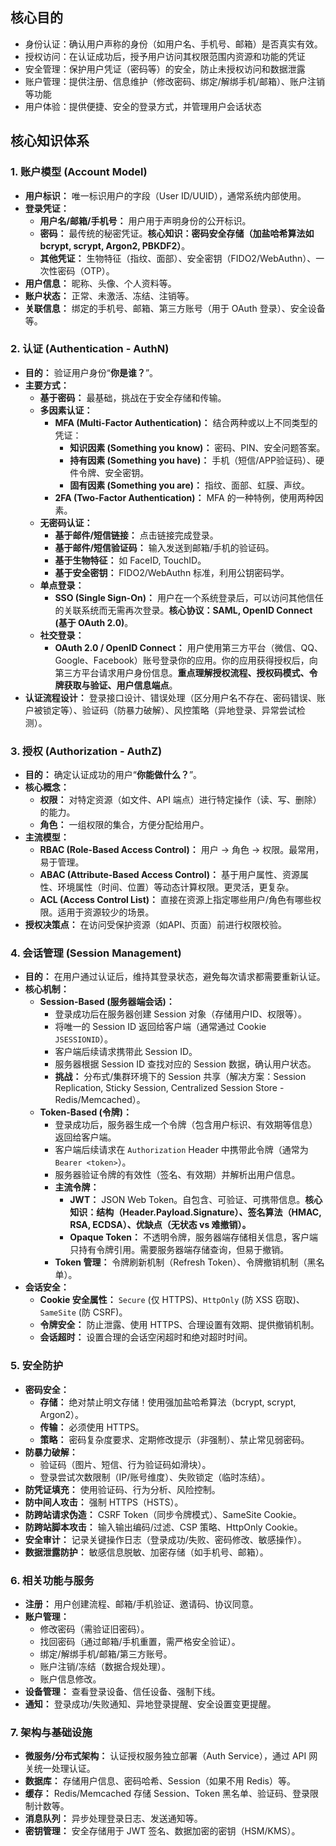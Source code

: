 ## 核心目的
- 身份认证：确认用户声称的身份（如用户名、手机号、邮箱）是否真实有效。
- 授权访问：在认证成功后，授予用户访问其权限范围内资源和功能的凭证
- 安全管理：保护用户凭证（密码等）的安全，防止未授权访问和数据泄露
- 账户管理：提供注册、信息维护（修改密码、绑定/解绑手机/邮箱）、账户注销等功能
- 用户体验：提供便捷、安全的登录方式，并管理用户会话状态

## 核心知识体系
### 1. 账户模型 (Account Model)
*   **用户标识：** 唯一标识用户的字段（User ID/UUID），通常系统内部使用。
*   **登录凭证：**
    *   **用户名/邮箱/手机号：** 用户用于声明身份的公开标识。
    *   **密码：** 最传统的秘密凭证。**核心知识：密码安全存储（加盐哈希算法如 bcrypt, scrypt, Argon2, PBKDF2）**。
    *   **其他凭证：** 生物特征（指纹、面部）、安全密钥（FIDO2/WebAuthn）、一次性密码（OTP）。
*   **用户信息：** 昵称、头像、个人资料等。
*   **账户状态：** 正常、未激活、冻结、注销等。
*   **关联信息：** 绑定的手机号、邮箱、第三方账号（用于 OAuth 登录）、安全设备等。

### 2. 认证 (Authentication - AuthN)
*   **目的：** 验证用户身份“**你是谁？**”。
*   **主要方式：**
    *   **基于密码：** 最基础，挑战在于安全存储和传输。
    *   **多因素认证：**
        *   **MFA (Multi-Factor Authentication)：** 结合两种或以上不同类型的凭证：
            *   **知识因素 (Something you know)：** 密码、PIN、安全问题答案。
            *   **持有因素 (Something you have)：** 手机（短信/APP验证码）、硬件令牌、安全密钥。
            *   **固有因素 (Something you are)：** 指纹、面部、虹膜、声纹。
        *   **2FA (Two-Factor Authentication)：** MFA 的一种特例，使用两种因素。
    *   **无密码认证：**
        *   **基于邮件/短信链接：** 点击链接完成登录。
        *   **基于邮件/短信验证码：** 输入发送到邮箱/手机的验证码。
        *   **基于生物特征：** 如 FaceID, TouchID。
        *   **基于安全密钥：** FIDO2/WebAuthn 标准，利用公钥密码学。
    *   **单点登录：**
        *   **SSO (Single Sign-On)：** 用户在一个系统登录后，可以访问其他信任的关联系统而无需再次登录。**核心协议：SAML, OpenID Connect (基于 OAuth 2.0)**。
    *   **社交登录：**
        *   **OAuth 2.0 / OpenID Connect：** 用户使用第三方平台（微信、QQ、Google、Facebook）账号登录你的应用。你的应用获得授权后，向第三方平台请求用户身份信息。**重点理解授权流程、授权码模式、令牌获取与验证、用户信息端点**。
*   **认证流程设计：** 登录接口设计、错误处理（区分用户名不存在、密码错误、账户被锁定等）、验证码（防暴力破解）、风控策略（异地登录、异常尝试检测）。

### 3. 授权 (Authorization - AuthZ)
*   **目的：** 确定认证成功的用户“**你能做什么？**”。
*   **核心概念：**
    *   **权限：** 对特定资源（如文件、API 端点）进行特定操作（读、写、删除）的能力。
    *   **角色：** 一组权限的集合，方便分配给用户。
*   **主流模型：**
    *   **RBAC (Role-Based Access Control)：** 用户 -> 角色 -> 权限。最常用，易于管理。
    *   **ABAC (Attribute-Based Access Control)：** 基于用户属性、资源属性、环境属性（时间、位置）等动态计算权限。更灵活，更复杂。
    *   **ACL (Access Control List)：** 直接在资源上指定哪些用户/角色有哪些权限。适用于资源较少的场景。
*   **授权决策点：** 在访问受保护资源（如API、页面）前进行权限校验。
    

### 4. 会话管理 (Session Management)
*   **目的：** 在用户通过认证后，维持其登录状态，避免每次请求都需要重新认证。
*   **核心机制：**
    *   **Session-Based (服务器端会话)：**
        *   登录成功后在服务器创建 Session 对象（存储用户ID、权限等）。
        *   将唯一的 Session ID 返回给客户端（通常通过 Cookie `JSESSIONID`）。
        *   客户端后续请求携带此 Session ID。
        *   服务器根据 Session ID 查找对应的 Session 数据，确认用户状态。
        *   **挑战：** 分布式/集群环境下的 Session 共享（解决方案：Session Replication, Sticky Session, Centralized Session Store - Redis/Memcached）。
    *   **Token-Based (令牌)：**
        *   登录成功后，服务器生成一个令牌（包含用户标识、有效期等信息）返回给客户端。
        *   客户端后续请求在 `Authorization` Header 中携带此令牌（通常为 `Bearer <token>`）。
        *   服务器验证令牌的有效性（签名、有效期）并解析出用户信息。
        *   **主流令牌：**
            *   **JWT：** JSON Web Token。自包含、可验证、可携带信息。**核心知识：结构（Header.Payload.Signature）、签名算法（HMAC, RSA, ECDSA）、优缺点（无状态 vs 难撤销）。**
            *   **Opaque Token：** 不透明令牌，服务器端存储相关信息，客户端只持有令牌引用。需要服务器端存储查询，但易于撤销。
        *   **Token 管理：** 令牌刷新机制（Refresh Token）、令牌撤销机制（黑名单）。
*   **会话安全：**
    *   **Cookie 安全属性：** `Secure` (仅 HTTPS)、`HttpOnly` (防 XSS 窃取)、`SameSite` (防 CSRF)。
    *   **令牌安全：** 防止泄露、使用 HTTPS、合理设置有效期、提供撤销机制。
    *   **会话超时：** 设置合理的会话空闲超时和绝对超时时间。
  
### 5. 安全防护
*   **密码安全：**
    *   **存储：** 绝对禁止明文存储！使用强加盐哈希算法（bcrypt, scrypt, Argon2）。
    *   **传输：** 必须使用 HTTPS。
    *   **策略：** 密码复杂度要求、定期修改提示（非强制）、禁止常见弱密码。
*   **防暴力破解：**
    *   验证码（图片、短信、行为验证码如滑块）。
    *   登录尝试次数限制（IP/账号维度）、失败锁定（临时冻结）。
*   **防凭证填充：** 使用验证码、行为分析、风险控制。
*   **防中间人攻击：** 强制 HTTPS（HSTS）。
*   **防跨站请求伪造：** CSRF Token（同步令牌模式）、SameSite Cookie。
*   **防跨站脚本攻击：** 输入输出编码/过滤、CSP 策略、HttpOnly Cookie。
*   **安全审计：** 记录关键操作日志（登录成功/失败、密码修改、敏感操作）。
*   **数据泄露防护：** 敏感信息脱敏、加密存储（如手机号、邮箱）。

### 6. 相关功能与服务
*   **注册：** 用户创建流程、邮箱/手机验证、邀请码、协议同意。
*   **账户管理：**
    *   修改密码（需验证旧密码）。
    *   找回密码（通过邮箱/手机重置，需严格安全验证）。
    *   绑定/解绑手机/邮箱/第三方账号。
    *   账户注销/冻结（数据合规处理）。
    *   账户信息修改。
*   **设备管理：** 查看登录设备、信任设备、强制下线。
*   **通知：** 登录成功/失败通知、异地登录提醒、安全设置变更提醒。

### 7. 架构与基础设施
*   **微服务/分布式架构：** 认证授权服务独立部署（Auth Service），通过 API 网关统一处理认证。
*   **数据库：** 存储用户信息、密码哈希、Session（如果不用 Redis）等。
*   **缓存：** Redis/Memcached 存储 Session、Token 黑名单、验证码、登录限制计数等。
*   **消息队列：** 异步处理登录日志、发送通知等。
*   **密钥管理：** 安全存储用于 JWT 签名、数据加密的密钥（HSM/KMS）。 